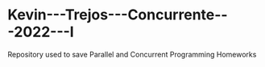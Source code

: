 # Kevin---Trejos---Concurrente---2022---I
Repository used to save Parallel and Concurrent Programming Homeworks
